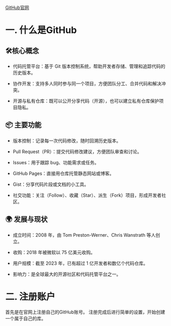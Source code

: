 [GitHub官网](github.com)  
# 一. 什么是GitHub
## 🛠核心概念
- 代码托管平台：基于 Git 版本控制系统，帮助开发者存储、管理和追踪代码的历史版本。

- 协作开发：支持多人同时参与同一个项目，方便团队分工、合并代码和解决冲突。

- 开源与私有仓库：既可以公开分享代码（开源），也可以建立私有仓库保护项目隐私。

## 📦 主要功能
- 版本控制：记录每一次代码修改，随时回溯历史版本。

- Pull Request（PR）：提交代码修改建议，方便团队审查和讨论。

- Issues：用于跟踪 bug、功能需求或任务。

- GitHub Pages：直接用仓库托管静态网站或博客。

- Gist：分享代码片段或文档的小工具。

- 社交功能：关注（Follow）、收藏（Star）、派生（Fork）项目，形成开发者社区。

## 🌍 发展与现状
- 成立时间：2008 年，由 Tom Preston-Werner、Chris Wanstrath 等人创立。    

- 收购：2018 年被微软以 75 亿美元收购。

- 用户规模：截至 2023 年，已有超过 1 亿开发者和数亿个代码仓库。

- 影响力：是全球最大的开源社区和代码托管平台之一。

# 二. 注册账户
首先是在官网上注册自己的GitHub账号。 注册完成后进行简单的设置，开始创建一个属于自己的库。
